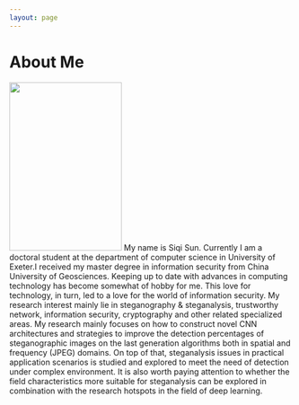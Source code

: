 ```yaml
---
layout: page
---
```


# About Me

<img src="/images/jasonansel4.jpg" class="floatpic" width="200" height="300">
My name is Siqi Sun. Currently I am  a doctoral student at the department of computer science in University of Exeter.I received my master degree in information security from China University of Geosciences. Keeping up to date with advances in computing technology has become somewhat of hobby for me. This love for technology, in turn, led to a love for the world of information security. My research interest mainly lie in steganography & steganalysis, trustworthy network, information security, cryptography and other related specialized areas.
My research mainly focuses on how to construct novel CNN architectures and strategies to improve the detection percentages of steganographic images on the last generation algorithms both in spatial and frequency (JPEG) domains. On top of that, steganalysis issues in practical application scenarios is studied and explored to meet the need of detection under complex environment. It is also worth paying attention to whether the field characteristics more suitable for steganalysis can
be explored in combination with the research hotspots in the field of deep learning.


<!--
If you’d like to know more about my work or explore opportunities for collaboration, please get in touch!
I am currently working on PyTorch Compilers
at Facebook.
Before Facebook, I was at GoDaddy helping build a deep learning platform
for predicting small business behavior and personalizing experiences across
the company.  I also created [GoDaddy Domain Appraisals], which uses neural
networks to predict the resale value of a domain name better than a human
expert.  I joined GoDaddy in 2013 as part of the [acquisition] of the startup
[Locu], which I joined in 2011 while I was simultaneously getting my Ph.D. at
[MIT][MIT] [CSAIL].
I did my Ph.D. dissertation in the [Commit] group lead by  [Saman Amarasinghe].
I started the [OpenTuner] project, an extensible framework for program
autotuning.  I also created the [PetaBricks] programming language, a language
that incorporates algorithmic choices to allow an integrated autotuner to
explore search spaces of program implementations.  As an undergraduate, I did
research with [Gene Cooperman] and helped create [DMTCP], a user-level
distributed checkpoint/restart system.
[GoDaddy Domain Appraisals]: https://www.godaddy.com/engineering/2019/07/26/domain-name-valuation/
[acquisition]: http://allthingsd.com/20130819/godaddy-acquires-merchant-finder-startup-locu-for-70-million/
[CSAIL]: http://www.csail.mit.edu/
[DMTCP]: http://dmtcp.sourceforge.net/
[Gene Cooperman]: http://www.ccs.neu.edu/home/gene/
[Locu]: http://locu.com/
[MIT]: http://www.mit.edu/
[OpenTuner]: http://opentuner.org/
[PetaBricks]: http://projects.csail.mit.edu/petabricks/
[Commit]: http://groups.csail.mit.edu/commit/
[Saman Amarasinghe]: http://people.csail.mit.edu/saman/
-->

